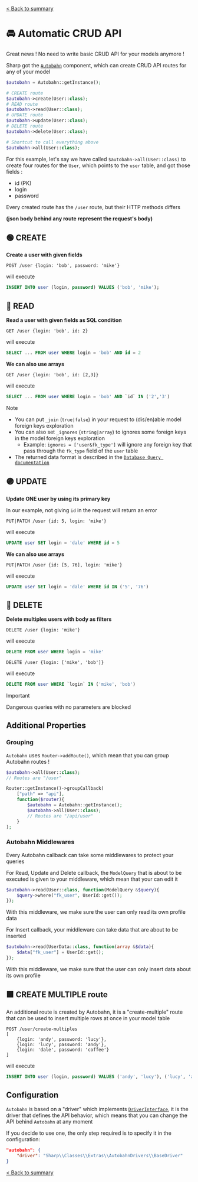 [< Back to summary](../README.md)

# 🚘 Automatic CRUD API

Great news ! No need to write basic CRUD API for your models anymore !

Sharp got the [`Autobahn`](../../Classes/Extras/Autobahn.php) component, which can
create CRUD API routes for any of your model

```php
$autobahn = Autobahn::getInstance();

# CREATE route
$autobahn->create(User::class);
# READ route
$autobahn->read(User::class);
# UPDATE route
$autobahn->update(User::class);
# DELETE route
$autobahn->delete(User::class);

# Shortcut to call everything above
$autobahn->all(User::class);
```

For this example, let's say we have called `$autobahn->all(User::class)`
to create four routes for the `User`, which points to the `user` table, and got those fields :
- id (PK)
- login
- password

Every created route has the `/user` route, but their HTTP methods differs

**(json body behind any route represent the request's body)**

## 🟢 CREATE

**Create a user with given fields**

```http
POST /user {login: 'bob', password: 'mike'}
```

will execute

```sql
INSERT INTO user (login, password) VALUES ('bob', 'mike');
```

## 🔵 READ

**Read a user with given fields as SQL condition**

```http
GET /user {login: 'bob', id: 2}
```

will execute

```sql
SELECT ... FROM user WHERE login = 'bob' AND id = 2
```

**We can also use arrays**


```http
GET /user {login: 'bob', id: [2,3]}
```

will execute

```sql
SELECT ... FROM user WHERE login = 'bob' AND `id` IN ('2','3')
```

> [!NOTE]
> - You can put `_join` (`true|false`) in your request to (dis/en)able model foreign keys exploration
> - You can also set `_ignores` (`string|array`) to ignores some foreign keys in the model foreign keys exploration
>     - Example: `ignores = ['user&fk_type']` will ignore any foreign key that pass through the `fk_type` field of the `user` table
> - The returned data format is described in the [`Database Query documentation`](../data/database-query.md.md)

## 🟣 UPDATE

**Update ONE user by using its primary key**

In our example, not giving `id` in the request will return an error

```http
PUT|PATCH /user {id: 5, login: 'mike'}
```

will execute

```sql
UPDATE user SET login = 'dale' WHERE id = 5
```

**We can also use arrays**

```http
PUT|PATCH /user {id: [5, 76], login: 'mike'}
```

will execute

```sql
UPDATE user SET login = 'dale' WHERE id IN ('5', '76')
```

## 🔴 DELETE

**Delete multiples users with body as filters**

```http
DELETE /user {login: 'mike'}
```

will execute

```sql
DELETE FROM user WHERE login = 'mike'
```
```http
DELETE /user {login: ['mike', 'bob']}
```

 will execute

```sql
DELETE FROM user WHERE `login` IN ('mike', 'bob')
```

> [!IMPORTANT]
> Dangerous queries with no parameters are blocked

## Additional Properties

### Grouping

`Autobahn` uses `Router->addRoute()`, which mean that you can group Autobahn routes !

```php
$autobahn->all(User::class);
// Routes are "/user"

Router::getInstance()->groupCallback(
    ["path" => "api"],
    function($router){
        $autobahn = Autobahn::getInstance();
        $autobahn->all(User::class);
        // Routes are "/api/user"
    }
);
```

### Autobahn Middlewares

Every Autobahn callback can take some middlewares to protect your queries

For Read, Update and Delete callback, the `ModelQuery` that is about to be executed is given to your middleware, which mean that your can edit it

```php
$autobahn->read(User::class, function(ModelQuery &$query){
    $query->where("fk_user", UserId::get());
});
```

With this middleware, we make sure the user can only read its own profile data

For Insert callback, your middleware can take data that are about to be inserted

```php
$autobahn->read(UserData::class, function(array &$data){
    $data["fk_user"] = UserId::get();
});
```

With this middleware, we make sure that the user can only insert data about its own profile

## 🟩 CREATE MULTIPLE route

An additional route is created by Autobahn, it is a "create-multiple" route that can be used to insert multiple rows at once in your model table

```http
POST /user/create-multiples
[
    {login: 'andy', password: 'lucy'},
    {login: 'lucy', password: 'andy'},
    {login: 'dale', password: 'coffee'}
]
```

will execute
```sql
INSERT INTO user (login, password) VALUES ('andy', 'lucy'), ('lucy', 'andy'), ('dale', 'coffee');
```


## Configuration

`Autobahn` is based on a "driver" which implements [`DriverInterface`](../../Classes/Extras/AutobahnDrivers/DriverInterface.php),
it is the driver that defines the API behavior, which means that you can change the API behind `Autobahn` at any moment

If you decide to use one, the only step required is to specify it in the configuration:

```json
"autobahn": {
    "driver": "Sharp\\Classes\\Extras\\AutobahnDrivers\\BaseDriver"
}
```

[< Back to summary](../README.md)